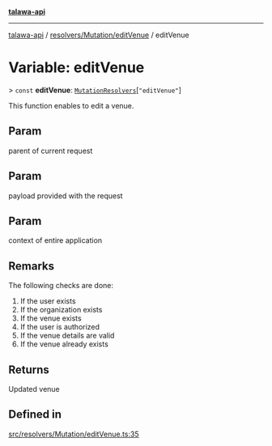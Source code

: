 [**talawa-api**](../../../../README.md)

***

[talawa-api](../../../../modules.md) / [resolvers/Mutation/editVenue](../README.md) / editVenue

# Variable: editVenue

\> `const` **editVenue**: [`MutationResolvers`](../../../../types/generatedGraphQLTypes/type-aliases/MutationResolvers.md)\[`"editVenue"`\]

This function enables to edit a venue.

## Param

parent of current request

## Param

payload provided with the request

## Param

context of entire application

## Remarks

The following checks are done:
1. If the user exists
2. If the organization exists
3. If the venue exists
4. If the user is authorized
5. If the venue details are valid
5. If the venue already exists

## Returns

Updated venue

## Defined in

[src/resolvers/Mutation/editVenue.ts:35](https://github.com/PalisadoesFoundation/talawa-api/blob/4b5c74fd36bcfc2e36f3a06b67d517e865c188be/src/resolvers/Mutation/editVenue.ts#L35)
